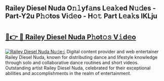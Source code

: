 ## Railey Diesel Nuda O𝚗𝚕yf𝚊ns L𝚎a𝚔ed N𝚞𝚍es - Part-Y2u P𝚑𝚘tos Vi𝚍𝚎o - H𝚘𝚝 Part L𝚎a𝚔s lKLju

# <h2><a href="http://kfbblfd.oniu.top/?m=Railey+Diesel+Nuda">🔗👉 🔴 Railey Diesel Nuda P𝚑ot𝚘𝚜 V𝚒d𝚎o</a></h2>

[![Railey Diesel Nuda Nu𝚍e𝚜](https://i.imgur.com/0qMVB7G.gif)](http://kfbblfd.oniu.top/?m=Railey+Diesel+Nuda)
Digital content provider and web entertainer Railey Diesel Nuda, known for distributing dance and lifestyle knowledge through solo and collaborative dance routines and short videos. Outstanding artist Railey Diesel Nuda, celebrated for their exceptional abilities and accomplishments in the realm of entertainment.  
